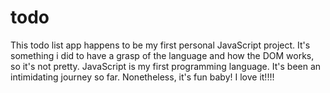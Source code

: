 # todo
This todo list app happens to be my first personal JavaScript project. It's something i did to have a grasp of the language and how the DOM works, so it's not pretty. JavaScript is my first programming language. It's been an intimidating journey so far. Nonetheless, it's fun baby! I love it!!!!

